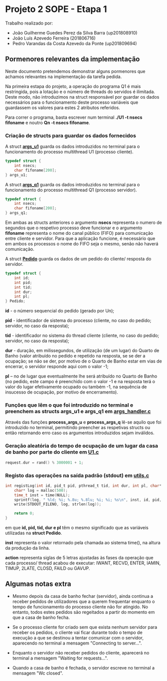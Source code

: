# Projeto 2 SOPE - Etapa 1

Trabalho realizado por:

* João Guilherme Guedes Perez da Silva Barra (up201808910)
* João Luís Azevedo Ferreira (201806716)
* Pedro Varandas da Costa Azevedo da Ponte (up201809694)

## Pormenores relevantes da implementação

Neste documento pretendemos demonstrar alguns pormenores que achamos relevantes na implementação da tarefa pedida.

Na primeira estapa do projeto, a operação do programa Q1 é mais restringida, pois a lotação e o número de threads do servidos é ilimitada. Deste modo, não introduzimos na struct responsável por guardar os dados necessários para o funcionamento deste processo variáveis que guardassem os valores para estes 2 atributos referidos.

Para correr o programa, basta escrever num terminal **./U1 -t nsecs fifoname** e noutro **Qn -t nsecs fifoname**.

### Criação de structs para guardar os dados fornecidos

A struct **[args_u1](./args_handler.h)** guarda os dados introduzidos no terminal para o funcionamento do processo multithread U1 (processo cliente). 

```C
typedef struct {
    int nsecs;
    char fifoname[200];
} args_u1;
``` 

A struct **[args_q1](./args_handler.h)** guarda os dados introduzidos no terminal para o funcionamento do processo multithread Q1 (processo servidor).

```C
typedef struct {
    int nsecs;
    char fifoname[200];
} args_q1;
```

Em ambas as structs anteriores o argumento **nsecs** representa o numero de segundos que o respetivo processo deve funcionar e o argumento **fifoname** representa o nome do canal público (FIFO) para comunicação entre cliente e servidor. Para que a aplicação funcione, é necessário que em ambos os processos o nome do FIFO seja o mesmo, senão não haverá comunicação.

A struct **[Pedido](./utils.h)** guarda os dados de um pedido do cliente/ resposta do servidor.

```C
typedef struct {
    int id;
    int pid;
    int tid;
    int dur;
    int pl;
} Pedido;
```

**id** - o número sequencial do pedido (gerado por Un);

**pid** - identificador de sistema do processo (cliente, no caso do pedido; servidor, no caso da resposta);

**tid** - identificador no sistema do thread cliente (cliente, no caso do pedido; servidor, no caso da resposta);

**dur** - duração, em milissegundos, de utilização (de um lugar) do Quarto de Banho (valor atribuído no pedido e repetido na resposta, se se der a ocupação; se não se der, por motivo de o Quarto de Banho estar em vias de encerrar, o servidor responde aqui com o valor -1;

**pl** – no de lugar que eventualmente lhe será atribuído no Quarto de Banho (no pedido, este campo é
preenchido com o valor -1 e na resposta terá o valor do lugar efetivamente ocupado ou também -1, na sequência de insucesso de ocupação, por motivo de encerramento).

### Funções que lêm o que foi introduzido no terminal e preenchem as structs args_u1 e args_q1 em [args_handler.c](./args_handler.c)

Através das funções **process_args_u** e **process_args_q** lê-se aquilo que foi introduzido no terminal, permitindo preencher as respetivas structs ou então retornando erro caso os argumentos introduzidos sejam inválidos.

### Geração aleatória do tempo de ocupação de um lugar da casa de banho por parte do cliente em [U1.c](./U1.c)

```C
request.dur = rand() % 3000001 + 1;
```

### Registo das operações na saída padrão (stdout) em [utils.c](./utils.c)

```C
int registLog(int id, pid_t pid, pthread_t tid, int dur, int pl, char* action){#
    char* log = malloc(500);
    time_t inst = time(NULL);
    sprintf(log, " %ld; %i; %.8u; %.8lu; %i; %i; %s\n", inst, id, pid, tid, dur, pl, action);
    write(STDOUT_FILENO, log, strlen(log));

    return 0;
}
```

em que **id, pid, tid, dur e pl** têm o mesmo significado que as variáveis utilizadas na **struct Pedido**. 

**inst** representa o valor retornado pela chamada ao sistema time(), na altura da produção da linha.

**action** representa siglas de 5 letras ajustadas às fases da operação que cada processo/ thread acabou de executar: IWANT, RECVD, ENTER, IAMIN, TIMUP, 2LATE, CLOSD, FAILD ou GAVUP.

## Algumas notas extra

* Mesmo depois da casa de banho fechar (servidor), ainda continua a receber pedidos de utilizadores que a querem frequentar enquanto o tempo de funcionamento do processo cliente não for atingido. No entanto, todos estes pedidos são regeitados a partir do momento em que a casa de banho fecha.

* Se o processo cliente for criado sem que exista nenhum servidor para receber os pedidos, o cliente vai ficar durante todo o tempo de execução a que se destinou a tentar comunicar com o servidor, aparecendo no terminal a mensagem "Connecting to server...".

* Enquanto o servidor não receber pedidos do cliente, aparecerá no terminal a mensagem "Waiting for requests...". 

* Quando a casa de banho é fechada, o servidor escreve no terminal a mensagem "Wc closed".